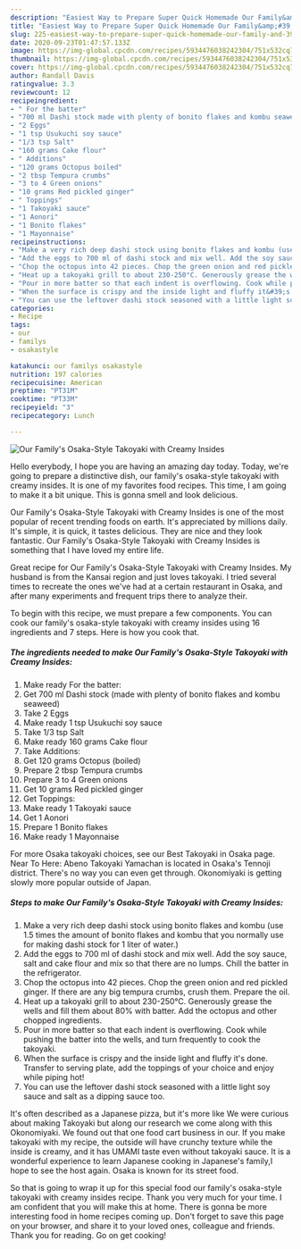 ```yaml
---
description: "Easiest Way to Prepare Super Quick Homemade Our Family&amp;#39;s Osaka-Style Takoyaki with Creamy Insides"
title: "Easiest Way to Prepare Super Quick Homemade Our Family&amp;#39;s Osaka-Style Takoyaki with Creamy Insides"
slug: 225-easiest-way-to-prepare-super-quick-homemade-our-family-and-39-s-osaka-style-takoyaki-with-creamy-insides
date: 2020-09-23T01:47:57.133Z
image: https://img-global.cpcdn.com/recipes/5934476038242304/751x532cq70/our-familys-osaka-style-takoyaki-with-creamy-insides-recipe-main-photo.jpg
thumbnail: https://img-global.cpcdn.com/recipes/5934476038242304/751x532cq70/our-familys-osaka-style-takoyaki-with-creamy-insides-recipe-main-photo.jpg
cover: https://img-global.cpcdn.com/recipes/5934476038242304/751x532cq70/our-familys-osaka-style-takoyaki-with-creamy-insides-recipe-main-photo.jpg
author: Randall Davis
ratingvalue: 3.3
reviewcount: 12
recipeingredient:
- " For the batter"
- "700 ml Dashi stock made with plenty of bonito flakes and kombu seaweed"
- "2 Eggs"
- "1 tsp Usukuchi soy sauce"
- "1/3 tsp Salt"
- "160 grams Cake flour"
- " Additions"
- "120 grams Octopus boiled"
- "2 tbsp Tempura crumbs"
- "3 to 4 Green onions"
- "10 grams Red pickled ginger"
- " Toppings"
- "1 Takoyaki sauce"
- "1 Aonori"
- "1 Bonito flakes"
- "1 Mayonnaise"
recipeinstructions:
- "Make a very rich deep dashi stock using bonito flakes and kombu (use 1.5 times the amount of bonito flakes and kombu that you normally use for making dashi stock for 1 liter of water.)"
- "Add the eggs to 700 ml of dashi stock and mix well. Add the soy sauce, salt and cake flour and mix so that there are no lumps. Chill the batter in the refrigerator."
- "Chop the octopus into 42 pieces. Chop the green onion and red pickled ginger. If there are any big tempura crumbs, crush them. Prepare the oil."
- "Heat up a takoyaki grill to about 230-250°C. Generously grease the wells and fill them about 80% with batter. Add the octopus and other chopped ingredients."
- "Pour in more batter so that each indent is overflowing. Cook while pushing the batter into the wells, and turn frequently to cook the takoyaki."
- "When the surface is crispy and the inside light and fluffy it&#39;s done. Transfer to serving plate, add the toppings of your choice and enjoy while piping hot!"
- "You can use the leftover dashi stock seasoned with a little light soy sauce and salt as a dipping sauce too."
categories:
- Recipe
tags:
- our
- familys
- osakastyle

katakunci: our familys osakastyle 
nutrition: 197 calories
recipecuisine: American
preptime: "PT31M"
cooktime: "PT33M"
recipeyield: "3"
recipecategory: Lunch

---
```



![Our Family&#39;s Osaka-Style Takoyaki with Creamy Insides](https://img-global.cpcdn.com/recipes/5934476038242304/751x532cq70/our-familys-osaka-style-takoyaki-with-creamy-insides-recipe-main-photo.jpg)

Hello everybody, I hope you are having an amazing day today. Today, we're going to prepare a distinctive dish, our family&#39;s osaka-style takoyaki with creamy insides. It is one of my favorites food recipes. This time, I am going to make it a bit unique. This is gonna smell and look delicious.

Our Family&#39;s Osaka-Style Takoyaki with Creamy Insides is one of the most popular of recent trending foods on earth. It's appreciated by millions daily. It's simple, it is quick, it tastes delicious. They are nice and they look fantastic. Our Family&#39;s Osaka-Style Takoyaki with Creamy Insides is something that I have loved my entire life.

Great recipe for Our Family&#39;s Osaka-Style Takoyaki with Creamy Insides. My husband is from the Kansai region and just loves takoyaki. I tried several times to recreate the ones we&#39;ve had at a certain restaurant in Osaka, and after many experiments and frequent trips there to analyze their.


To begin with this recipe, we must prepare a few components. You can cook our family&#39;s osaka-style takoyaki with creamy insides using 16 ingredients and 7 steps. Here is how you cook that.

<!--inarticleads1-->

##### The ingredients needed to make Our Family&#39;s Osaka-Style Takoyaki with Creamy Insides:

1. Make ready  For the batter:
1. Get 700 ml Dashi stock (made with plenty of bonito flakes and kombu seaweed)
1. Take 2 Eggs
1. Make ready 1 tsp Usukuchi soy sauce
1. Take 1/3 tsp Salt
1. Make ready 160 grams Cake flour
1. Take  Additions:
1. Get 120 grams Octopus (boiled)
1. Prepare 2 tbsp Tempura crumbs
1. Prepare 3 to 4 Green onions
1. Get 10 grams Red pickled ginger
1. Get  Toppings:
1. Make ready 1 Takoyaki sauce
1. Get 1 Aonori
1. Prepare 1 Bonito flakes
1. Make ready 1 Mayonnaise


For more Osaka takoyaki choices, see our Best Takoyaki in Osaka page. Near To Here: Abeno Takoyaki Yamachan is located in Osaka&#39;s Tennoji district. There&#39;s no way you can even get through. Okonomiyaki is getting slowly more popular outside of Japan. 

<!--inarticleads2-->

##### Steps to make Our Family&#39;s Osaka-Style Takoyaki with Creamy Insides:

1. Make a very rich deep dashi stock using bonito flakes and kombu (use 1.5 times the amount of bonito flakes and kombu that you normally use for making dashi stock for 1 liter of water.)
1. Add the eggs to 700 ml of dashi stock and mix well. Add the soy sauce, salt and cake flour and mix so that there are no lumps. Chill the batter in the refrigerator.
1. Chop the octopus into 42 pieces. Chop the green onion and red pickled ginger. If there are any big tempura crumbs, crush them. Prepare the oil.
1. Heat up a takoyaki grill to about 230-250°C. Generously grease the wells and fill them about 80% with batter. Add the octopus and other chopped ingredients.
1. Pour in more batter so that each indent is overflowing. Cook while pushing the batter into the wells, and turn frequently to cook the takoyaki.
1. When the surface is crispy and the inside light and fluffy it&#39;s done. Transfer to serving plate, add the toppings of your choice and enjoy while piping hot!
1. You can use the leftover dashi stock seasoned with a little light soy sauce and salt as a dipping sauce too.


It&#39;s often described as a Japanese pizza, but it&#39;s more like We were curious about making Takoyaki but along our research we come along with this Okonomiyaki. We found out that one food cart business in our. If you make takoyaki with my recipe, the outside will have crunchy texture while the inside is creamy, and it has UMAMI taste even without takoyaki sauce. It is a wonderful experience to learn Japanese cooking in Japanese&#39;s family,I hope to see the host again. Osaka is known for its street food. 

So that is going to wrap it up for this special food our family&#39;s osaka-style takoyaki with creamy insides recipe. Thank you very much for your time. I am confident that you will make this at home. There is gonna be more interesting food in home recipes coming up. Don't forget to save this page on your browser, and share it to your loved ones, colleague and friends. Thank you for reading. Go on get cooking!

